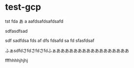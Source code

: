 # test-gcp
tst
fda
あ
a
aafdsafdsafdsafd

sdfasdfsad


sdf
sadfdsa
fds
af
dfs
fdsafd
sa
fd
sfasfdsaf

ふぁsdfdさfdさfdさfdふぁあああああああああああああああああ


fffhhhhjhjhj
